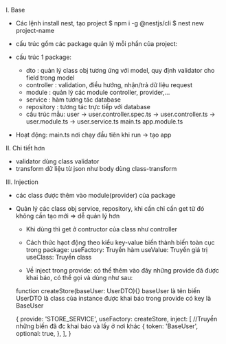 I. Base

- Các lệnh install nest, tạo project
  $ npm i -g @nestjs/cli
  $ nest new project-name

- cấu trúc gồm các package quản lý
  mỗi phần của project:
- cấu trúc 1 package:

  - dto : quản lý class obj tương ứng với model, quy định validator cho field trong model
  - controller : validation, điều hướng, nhận/trả dữ liệu request
  - module : quản lý các module controller, provider,...
  - service : hàm tương tác database
  - repository : tương tác trực tiếp với database

  * cấu trúc mẫu:
    user
    -> user.controller.spec.ts
    -> user.controller.ts
    -> user.module.ts
    -> user.service.ts
    main.ts
    app.module.ts

- Hoạt động: main.ts nơi chạy đầu tiên khi run -> tạo app

II. Chi tiết hơn

- validator dùng class validator
- transform dữ liệu từ json như body dùng class-transform

III. Injection

- các class được thêm vào module(provider) của package

- Quản lý các class obj service, repository, khi cần chỉ cần get từ đó không cần tạo mới => dễ quản lý hơn

  - Khi dùng thì get ở contructor của class như controller

  - Cách thức hạot động theo kiểu key-value biến thành biến toàn cục trong package:
    useFactory: Truyền hàm
    useValue: Truyền giá trị
    useClass: Truyền class
  - Về inject trong provide: có thể thêm vào đây những provide đã được khai báo, có thể gọi và dùng như sau:

  function createStore(baseUser: UserDTO){}
  baseUser là tên biến
  UserDTO là class của instance được khai báo trong provide có key là BaseUser

  {
  provide: 'STORE_SERVICE',
  useFactory: createStore,
  inject: [
  //Truyền những biến đã đc khai báo và lấy ở nơi khác
  {
  token: 'BaseUser',
  optional: true,
  },
  ],
  }

